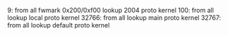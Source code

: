 9:	from all fwmark 0x200/0xf00 lookup 2004 proto kernel
100:	from all lookup local proto kernel
32766:	from all lookup main proto kernel
32767:	from all lookup default proto kernel
